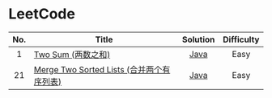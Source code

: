 # LeetCode

| No. | Title                                                                       |                                    Solution                                     | Difficulty |
|:---:|-----------------------------------------------------------------------------|:-------------------------------------------------------------------------------:| :----------: |
|  1  | [Two Sum (两数之和)](solution/001_two_sum.md)                                   |             [Java](src/main/java/leetcode/_001_twoSum/TwoSum.java)              |Easy|
| 21  | [Merge Two Sorted Lists (合并两个有序列表)](solution/021_merge_two_sorted_lists.md) | [Java](src/main/java/leetcode/_021_mergeTwoSortedList/MergeTwoSortedLists.java) |Easy|
